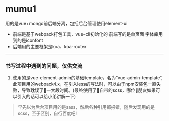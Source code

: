 # mumu1
用的是vue+mongo前后端分离，包括后台管理使用element-ui
 - 前端是基于webpack打包工具，vue-cli初始化的
   前端写的是单页面
   字体库用到的是iconfont
 - 后端用的主要框架是koa、koa-router

 -----
 ### 书写过程中遇到的问题，仅供交流
 1. 使用的是vue-element-admin的基础template，名为“vue-admin-template”,此项目用的webpack4.x，在引入less的写法时，可以由于npm安装包一直失败，导致耽误了一大段时间。(最终使用了自带的scss，哪位朋友如果可以引入的话可以给小弟讲解一下)
  > 早先以为后台项目用的是sass，然后各种引用都报错，随后发现用的是scss，至于区别，自行百度吧!
